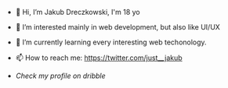 - 👋 Hi, I’m Jakub Dreczkowski, I'm 18 yo
- 👀 I’m interested mainly in web development, but also like UI/UX
- 🌱 I’m currently learning every interesting web techonology.
- 📫 How to reach me: https://twitter.com/just__jakub

- *Check my profile on dribble*
